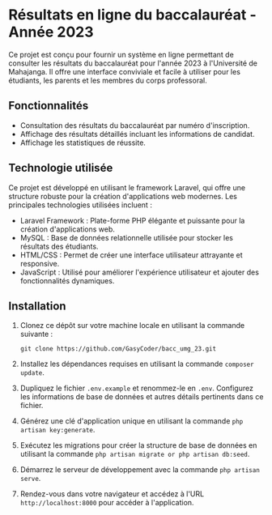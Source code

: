 # Résultats en ligne du baccalauréat - Année 2023
Ce projet est conçu pour fournir un système en ligne permettant de consulter les résultats du baccalauréat pour l'année 2023 à l'Université de Mahajanga. Il offre une interface conviviale et facile à utiliser pour les étudiants, les parents et les membres du corps professoral.

## Fonctionnalités
- Consultation des résultats du baccalauréat par numéro d'inscription.
- Affichage des résultats détaillés incluant les informations de candidat.
- Affichage les statistiques de réussite.

## Technologie utilisée
Ce projet est développé en utilisant le framework Laravel, qui offre une structure robuste pour la création d'applications web modernes. Les principales technologies utilisées incluent :

- Laravel Framework : Plate-forme PHP élégante et puissante pour la création d'applications web.
- MySQL : Base de données relationnelle utilisée pour stocker les résultats des étudiants.
- HTML/CSS : Permet de créer une interface utilisateur attrayante et responsive.
- JavaScript : Utilisé pour améliorer l'expérience utilisateur et ajouter des fonctionnalités dynamiques.

## Installation
1. Clonez ce dépôt sur votre machine locale en utilisant la commande suivante :
   ```
   git clone https://github.com/GasyCoder/bacc_umg_23.git
   ```

2. Installez les dépendances requises en utilisant la commande `composer update`.

3. Dupliquez le fichier `.env.example` et renommez-le en `.env`. Configurez les informations de base de données et autres détails pertinents dans ce fichier.

4. Générez une clé d'application unique en utilisant la commande `php artisan key:generate`.

5. Exécutez les migrations pour créer la structure de base de données en utilisant la commande `php artisan migrate or php artisan db:seed`.

6. Démarrez le serveur de développement avec la commande `php artisan serve`.

7. Rendez-vous dans votre navigateur et accédez à l'URL `http://localhost:8000` pour accéder à l'application.
